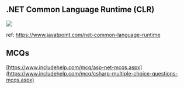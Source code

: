 ## .NET Common Language Runtime (CLR)
![](https://static.javatpoint.com/csharp/net/images/net-common-language-runtime2.png)

ref: https://www.javatpoint.com/net-common-language-runtime


## MCQs
[https://www.includehelp.com/mcq/asp-net-mcqs.aspx](https://www.includehelp.com/mcq/csharp-multiple-choice-questions-mcqs.aspx)
